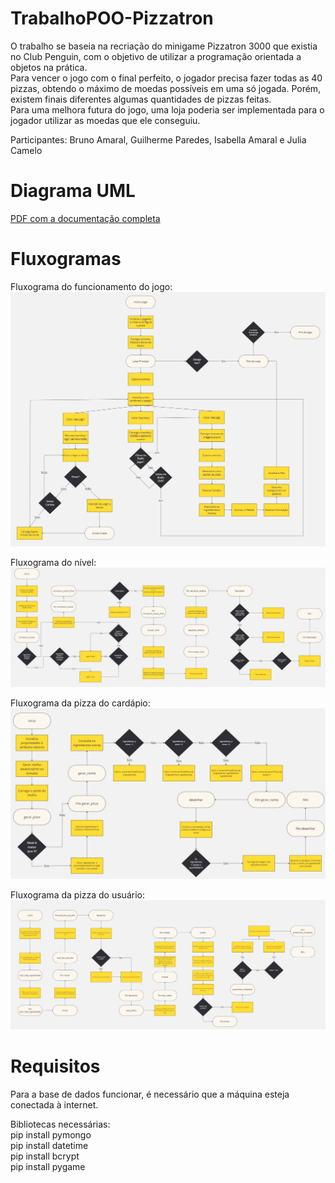 # TrabalhoPOO-Pizzatron
O trabalho se baseia na recriação do minigame Pizzatron 3000 que existia no Club Penguin, com o objetivo de utilizar a programação orientada a objetos na prática.  
Para vencer o jogo com o final perfeito, o jogador precisa fazer todas as 40 pizzas, obtendo o máximo de moedas possíveis em uma só jogada. Porém, existem finais diferentes algumas quantidades de pizzas feitas.  
Para uma melhora futura do jogo, uma loja poderia ser implementada para o jogador utilizar as moedas que ele conseguiu.

Participantes: Bruno Amaral, Guilherme Paredes, Isabella Amaral e Julia Camelo

# Diagrama UML

[PDF com a documentação completa](Docs/UML_Pizzatron3000.pdf)

# Fluxogramas
Fluxograma do funcionamento do jogo:
![Fluxograma do funcionamento do jogo](Docs/fluxograma_jogo.png)

Fluxograma do nível:
![Fluxograma do nível](Docs/fluxograma_nivel.png)

Fluxograma da pizza do cardápio:
![Fluxograma da pizza do cardápio](Docs/fluxograma_pizzacardapio.png)

Fluxograma da pizza do usuário:
![Fluxograma da pizza do usuário](Docs/fluxograma_pizzausuario.png)

# Requisitos
Para a base de dados funcionar, é necessário que a máquina esteja conectada à internet.

Bibliotecas necessárias:  
pip install pymongo  
pip install datetime  
pip install bcrypt  
pip install pygame  
